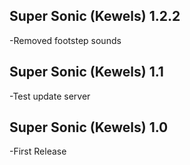 ## Super Sonic (Kewels) 1.2.2
-Removed footstep sounds

## Super Sonic (Kewels) 1.1
-Test update server

## Super Sonic (Kewels) 1.0
-First Release
